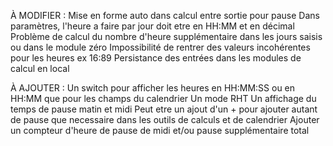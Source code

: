 À MODIFIER :
Mise en forme auto dans calcul entre sortie pour pause
Dans paramètres, l'heure a faire par jour doit etre en HH:MM et en décimal
Problème de calcul du nombre d'heure supplémentaire dans les jours saisis ou dans le module zéro
Impossibilité de rentrer des valeurs incohérentes pour les heures ex 16:89
Persistance des entrées dans les modules de calcul en local

À AJOUTER :
Un switch pour afficher les heures en HH:MM:SS ou en HH:MM que pour les champs du calendrier
Un mode RHT
Un affichage du temps de pause matin et midi
Peut etre un ajout d'un + pour ajouter autant de pause que necessaire dans les outils de calculs et de calendrier
Ajouter un compteur d'heure de pause de midi et/ou pause supplémentaire total



